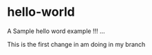 # hello-world
A Sample hello word example !!! ...

This is the first change in am doing in my branch 
